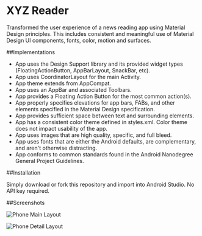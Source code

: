 # XYZ Reader

Transformed the user experience of a news reading app using Material Design principles. This includes consistent and meaningful use of Material Design UI components, fonts, color, motion and surfaces.

##Implementations

- App uses the Design Support library and its provided widget types (FloatingActionButton, AppBarLayout, SnackBar, etc).
- App uses CoordinatorLayout for the main Activity.
- App theme extends from AppCompat.
- App uses an AppBar and associated Toolbars.
- App provides a Floating Action Button for the most common action(s).
- App properly specifies elevations for app bars, FABs, and other elements specified in the Material Design specification.
- App provides sufficient space between text and surrounding elements.
- App has a consistent color theme defined in styles.xml. Color theme does not impact usability of the app.
- App uses images that are high quality, specific, and full bleed.
- App uses fonts that are either the Android defaults, are complementary, and aren't otherwise distracting.
- App conforms to common standards found in the Android Nanodegree General Project Guidelines.

##Installation

Simply download or fork this repository and import into Android Studio. No API key required.

##Screenshots

![Phone Main Layout](http://i.imgur.com/X8O7zVM.jpg)

![Phone Detail Layout](http://i.imgur.com/O74IdpN.png)
